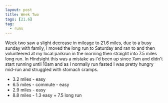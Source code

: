 ```yaml
---
layout: post
title: Week Two
tags: [21.6]
tag:
  - runs
---
```


Week two saw a slight decrease in mileage to 21.6 miles, due to a busy sunday with family,
I moved the long run to Saturday and ran to and then volunteered at my local parkrun in the morning then straight into 7.5 miles long run. In Hindsight this was a mistake as i'd been up since 7am and didn't start running until 10am and as I normally run fasted I was pretty hungry mid-run and struggled with stomach cramps.

* 3.2 miles - easy
* 6.5 miles - commute - easy
* 2.9 miles - easy
* 8.8 miles - 1.3 easy + 7.5 long run
